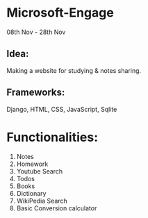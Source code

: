# Microsoft-Engage

08th Nov - 28th Nov

## Idea: 
Making a website for studying & notes sharing.

## Frameworks: 
Django, HTML, CSS, JavaScript, Sqlite

# Functionalities:
1. Notes
2. Homework
3. Youtube Search
4. Todos
5. Books
6. Dictionary
7. WikiPedia Search
8. Basic Conversion calculator
